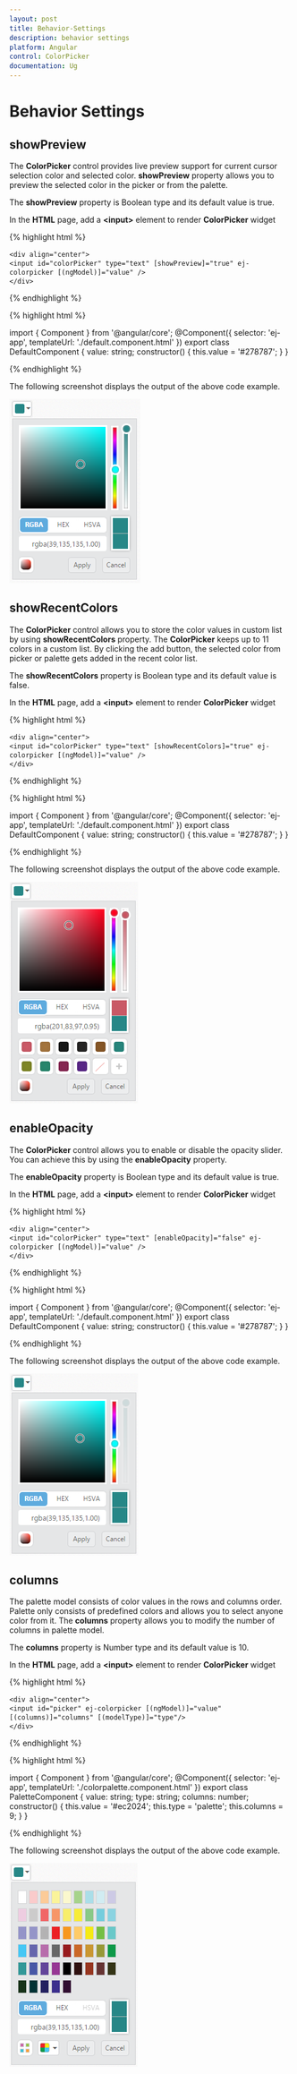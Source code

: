 ```yaml
---
layout: post
title: Behavior-Settings
description: behavior settings
platform: Angular
control: ColorPicker
documentation: Ug
---
```


# Behavior Settings

## showPreview

The **ColorPicker** control provides live preview support for current cursor selection color and selected color. **showPreview** property allows you to preview the selected color in the picker or from the palette.

The **showPreview** property is Boolean type and its default value is true.

In the **HTML** page, add a **&lt;input&gt;** element to render **ColorPicker** widget

{% highlight html %}

    <div align="center">
    <input id="colorPicker" type="text" [showPreview]="true" ej-colorpicker [(ngModel)]="value" />
    </div>

{% endhighlight %}

{% highlight html %}

 import { Component } from '@angular/core';
@Component({
  selector: 'ej-app',
  templateUrl: './default.component.html'
})
export class DefaultComponent {
  value: string;
  constructor() { this.value = '#278787'; }
}


{% endhighlight %}

The following screenshot displays the output of the above code example.

![](/Angular/ColorPicker/Behavior-Settings_images/Behavior-Settings_img1.png) 

## showRecentColors

The **ColorPicker** control allows you to store the color values in custom list by using **showRecentColors** property. The **ColorPicker** keeps up to 11 colors in a custom list.  By clicking the add button, the selected color from picker or palette gets added in the recent color list.  

The **showRecentColors** property is Boolean type and its default value is false.

In the **HTML** page, add a **&lt;input&gt;** element to render **ColorPicker** widget

{% highlight html %}

    <div align="center">
    <input id="colorPicker" type="text" [showRecentColors]="true" ej-colorpicker [(ngModel)]="value" />
    </div>   

{% endhighlight %}

{% highlight html %}

 
 import { Component } from '@angular/core';
@Component({
  selector: 'ej-app',
  templateUrl: './default.component.html'
})
export class DefaultComponent {
  value: string;
  constructor() { this.value = '#278787'; }
}

{% endhighlight %}

The following screenshot displays the output of the above code example.

![](/Angular/ColorPicker/Behavior-Settings_images/Behavior-Settings_img2.png) 

## enableOpacity

The **ColorPicker** control allows you to enable or disable the opacity slider. You can achieve this by using the **enableOpacity** property. 

The **enableOpacity** property is Boolean type and its default value is true.

In the **HTML** page, add a **&lt;input&gt;** element to render **ColorPicker** widget

{% highlight html %}

    <div align="center">
    <input id="colorPicker" type="text" [enableOpacity]="false" ej-colorpicker [(ngModel)]="value" />
    </div>  

{% endhighlight %}

{% highlight html %}

 
import { Component } from '@angular/core';
@Component({
  selector: 'ej-app',
  templateUrl: './default.component.html'
})
export class DefaultComponent {
  value: string;
  constructor() { this.value = '#278787'; }
}

{% endhighlight %}


The following screenshot displays the output of the above code example.

![](/Angular/ColorPicker/Behavior-Settings_images/Behavior-Settings_img3.png) 

## columns

The palette model consists of color values in the rows and columns order. Palette only consists of predefined colors and allows you to select anyone color from it. The **columns** property allows you to modify the number of columns in palette model. 

The **columns** property is Number type and its default value is 10.

In the **HTML** page, add a **&lt;input&gt;** element to render **ColorPicker** widget

{% highlight html %}

    <div align="center">
    <input id="picker" ej-colorpicker [(ngModel)]="value" [(columns)]="columns" [(modelType)]="type"/>
    </div>

{% endhighlight %}

{% highlight html %}

 
import { Component } from '@angular/core';
@Component({
  selector: 'ej-app',
  templateUrl: './colorpalette.component.html'
})
export class PaletteComponent {
  value: string;
  type: string;
  columns: number;
  constructor() {
    this.value = '#ec2024';
    this.type = 'palette';
    this.columns = 9;
  }
}


{% endhighlight %}


The following screenshot displays the output of the above code example.

![](/Angular/ColorPicker/Behavior-Settings_images/Behavior-Settings_img4.png) 

